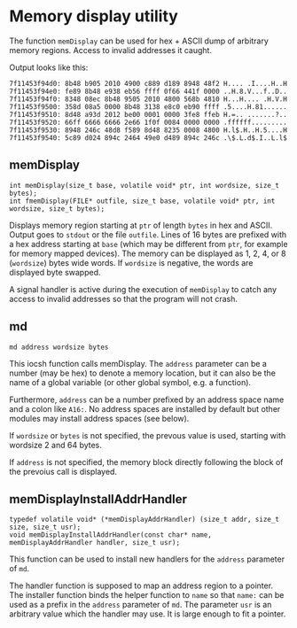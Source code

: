 # Memory display utility

The function `memDisplay` can be used for hex + ASCII dump of
arbitrary memory regions. Access to invalid addresses it caught.

Output looks like this:

    7f11453f94d0: 8b48 b905 2010 4900 c889 d189 8948 48f2 H.... .I....H..H
    7f11453f94e0: fe89 8b48 e938 eb56 ffff 0f66 441f 0000 ..H.8.V...f..D..
    7f11453f94f0: 8348 08ec 8b48 9505 2010 4800 568b 4810 H...H.... .H.V.H
    7f11453f9500: 358d 08a5 0000 8b48 3138 e8c0 eb90 ffff .5....H.81......
    7f11453f9510: 8d48 a93d 2012 be00 0001 0000 3fe8 ffeb H.=.. .......?..
    7f11453f9520: 66ff 6666 6666 2e66 1f0f 0084 0000 0000 .ffffff.........
    7f11453f9530: 8948 246c 48d8 f589 8d48 8235 0008 4800 H.l$.H..H.5....H
    7f11453f9540: 5c89 d024 894c 2464 49e0 d489 894c 246c .\$.L.d$.I..L.l$

## memDisplay

    int memDisplay(size_t base, volatile void* ptr, int wordsize, size_t bytes);
    int fmemDisplay(FILE* outfile, size_t base, volatile void* ptr, int wordsize, size_t bytes);

Displays memory region starting at `ptr` of length `bytes` in hex and ASCII.
Output goes to `stdout` or the file `outfile`.
Lines of 16 bytes are prefixed with a hex address starting at `base`
(which may be different from `ptr`, for example for memory mapped devices).
The memory can be displayed as 1, 2, 4, or 8 (`wordsize`) bytes wide words.
If `wordsize` is negative, the words are displayed byte swapped.

A signal handler is active during the execution of `memDisplay` to catch any
access to invalid addresses so that the program will not crash.

## md

    md address wordsize bytes

This iocsh function calls memDisplay.
The `address` parameter can be a number (may be hex) to denote a
memory location, but it can also be the name of a global variable
(or other global symbol, e.g. a function).

Furthermore, `address` can be a number prefixed by an address space
name and a colon like `A16:`.
No address spaces are installed by default but other modules may
install address spaces (see below).

If `wordsize` or `bytes` is not specified, the prevous value is used,
starting with wordsize 2 and 64 bytes.

If `address` is not specified, the memory block directly following the
block of the prevoius call is displayed.

## memDisplayInstallAddrHandler

    typedef volatile void* (*memDisplayAddrHandler) (size_t addr, size_t size, size_t usr);
    void memDisplayInstallAddrHandler(const char* name, memDisplayAddrHandler handler, size_t usr);

This function can be used to install new handlers for the `address`
parameter of `md`.

The handler function is supposed to map an address region to a pointer.
The installer function binds the helper function to `name` so that
`name:` can be used as a prefix in the `address` parameter of `md`.
The parameter `usr` is an arbitrary value which the handler may use.
It is large enough to fit a pointer.
